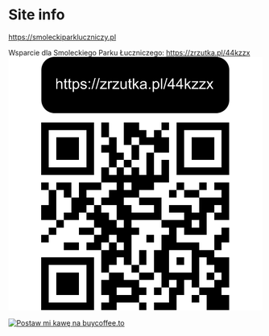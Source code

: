 # Site info 

https://smoleckiparkluczniczy.pl

Wsparcie dla Smoleckiego Parku Łuczniczego: https://zrzutka.pl/44kzzx
![zrzutka](https://github.com/ksciana/smoleckiparkluczniczy.pl/blob/master/docs/assets/zrzutka-2028.png?raw=true)

<a href="https://buycoffee.to/ksciana" target="_blank"><img src="https://buycoffee.to/img/share-button-primary.png" style="width: 128px;" alt="Postaw mi kawę na buycoffee.to"></a>

